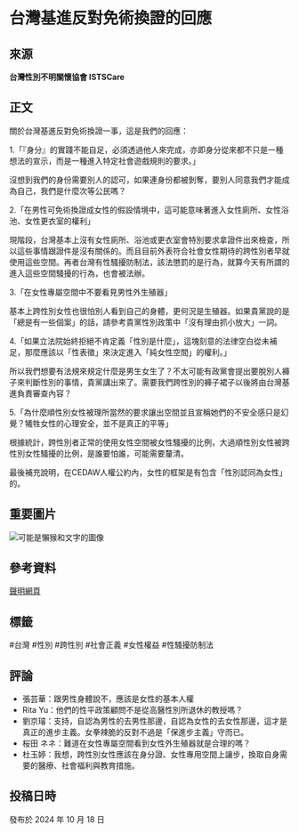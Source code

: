 # 台灣基進反對免術換證的回應

## 來源
**台灣性別不明關懷協會 ISTSCare**

## 正文

關於台灣基進反對免術換證一事，這是我們的回應：

1.「『身分』的實踐不能自足，必須透過他人來完成，亦即身分從來都不只是一種想法的宣示，而是一種進入特定社會遊戲規則的要求。」

   沒想到我們的身份需要別人的認可，如果連身份都被剝奪，要別人同意我們才能成為自己，我們是什麼次等公民嗎？

2.「在男性可免術換證成女性的假設情境中，這可能意味著進入女性廁所、女性浴池、女性更衣室的權利」

   現階段，台灣基本上沒有女性廁所、浴池或更衣室會特別要求拿證件出來檢查，所以這些事情跟證件是沒有關係的。而且目前外表符合社會女性期待的跨性別者早就使用這些空間。再者台灣有性騷擾防制法，該法懲罰的是行為，就算今天有所謂的進入這些空間騷擾的行為，也會被法辦。

3.「在女性專屬空間中不要看見男性外生殖器」

   基本上跨性別女性也很怕別人看到自己的身體，更何況是生殖器。如果貴黨說的是「總是有一些個案」的話，請參考貴黨性別政策中「沒有理由抓小放大」一詞。

4.「如果立法院始終拒絕不肯定義「性別是什麼」，這塊刻意的法律空白從未補足，那麼應該以「性表徵」來決定進入「純女性空間」的權利。」

   所以我們想要有法規來規定什麼是男生女生了？不太可能有政黨會提出要脫別人褲子來判斷性別的事情，貴黨講出來了。需要我們跨性別的褲子裙子以後將由台灣基進負責審查內容？

5.「為什麼順性別女性被理所當然的要求讓出空間並且宣稱她們的不安全感只是幻覺？犧牲女性的心理安全，並不是真正的平等」

   根據統計，跨性別者正常的使用女性空間被女性騷擾的比例，大過順性別女性被跨性別女性騷擾的比例，是誰要怕誰，可能需要釐清。

最後補充說明，在CEDAW人權公約內，女性的框架是有包含「性別認同為女性」的。

## 重要圖片
![可能是懶猴和文字的圖像](https://scontent-sjc3-1.xx.fbcdn.net/v/t39.30808-6/463834809_591205679925226_3389959521930857046_n.jpg?stp=dst-jpg_s600x600_tt6&_nc_cat=108&ccb=1-7&_nc_sid=127cfc&_nc_ohc=HmtgBhQkEgwQ7kNvgE64MC5&_nc_oc=AdjTURb7BwuBlDJz6660fFQBMHcHxdeys67Eb25nWJ3XxMMOXGVOsoPY3GaXg0UiLGY&_nc_zt=23&_nc_ht=scontent-sjc3-1.xx&_nc_gid=APMQu5IMAn0DyijyX5Z9X8S&oh=00_AYBoMmOAwVRtjZhsIcFHLlRKIJVT3BpzvPH0l8ga40QKwA&oe=67BA2C8F)

## 參考資料
[聲明網頁](https://www.istscare.org/2024/10/18/7313/)

## 標籤
#台灣 #性別 #跨性別 #社會正義 #女性權益 #性騷擾防制法

## 評論
- 張芸華：跟男性身體說不，應該是女性的基本人權
- Rita Yu：他們的性平政策顧問不是從高醫性別所退休的教授嗎？
- 劉京璿：支持，自認為男性的去男性那邊，自認為女性的去女性那邊，這才是真正的進步主義。女拳辣脆的反對不過是「保進步主義」守而已。
- 桜田 ネネ：難道在女性專屬空間看到女性外生殖器就是合理的嗎？
- 杜玉婷：我想，跨性別女性應該在身分證、女性專用空間上讓步，換取自身需要的醫療、社會福利與教育措施。

## 投稿日時
發布於 2024 年 10 月 18 日